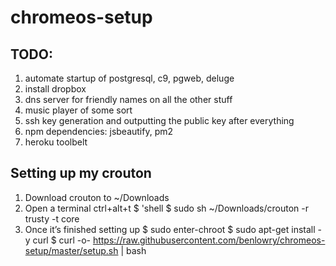 # chromeos-setup


## TODO:
1) automate startup of postgresql, c9, pgweb, deluge 
2) install dropbox 
3) dns server for friendly names on all the other stuff
4) music player of some sort
5) ssh key generation and outputting the public key after everything
6) npm dependencies: jsbeautify, pm2
7) heroku toolbelt

## Setting up my crouton 
1) Download crouton to ~/Downloads
2) Open a terminal ctrl+alt+t
    $ 'shell
    $ sudo sh ~/Downloads/crouton -r trusty -t core
3) Once it’s finished setting up
    $ sudo enter-chroot
    $ sudo apt-get install -y curl
    $ curl -o- https://raw.githubusercontent.com/benlowry/chromeos-setup/master/setup.sh | bash
